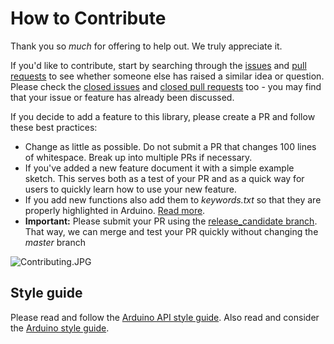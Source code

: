 # How to Contribute

Thank you so *much* for offering to help out. We truly appreciate it.

If you'd like to contribute, start by searching through the [issues](https://github.com/firechip/Firechip_Quectel_EG25-G_Arduino_Library/issues) and [pull requests](https://github.com/firechip/Firechip_Quectel_EG25-G_Arduino_Library/pulls) to see whether someone else has raised a similar idea or question.
Please check the [closed issues](https://github.com/firechip/Firechip_Quectel_EG25-G_Arduino_Library/issues?q=is%3Aissue+is%3Aclosed)
and [closed pull requests](https://github.com/firechip/Firechip_Quectel_EG25-G_Arduino_Library/pulls?q=is%3Apr+is%3Aclosed) too - you may find that your issue or feature has already been discussed.

If you decide to add a feature to this library, please create a PR and follow these best practices:

* Change as little as possible. Do not submit a PR that changes 100 lines of whitespace. Break up into multiple PRs if necessary.
* If you've added a new feature document it with a simple example sketch. This serves both as a test of your PR and as a quick way for users to quickly learn how to use your new feature.
* If you add new functions also add them to _keywords.txt_ so that they are properly highlighted in Arduino. [Read more](https://www.arduino.cc/en/Hacking/libraryTutorial).
* **Important:** Please submit your PR using the [release_candidate branch](https://github.com/firechip/Firechip_Quectel_EG25-G_Arduino_Library/tree/release_candidate). That way, we can merge and test your PR quickly without changing the _master_ branch

![Contributing.JPG](./img/Contributing.JPG)

## Style guide

Please read and follow the [Arduino API style guide](https://www.arduino.cc/en/Reference/APIStyleGuide). Also read and consider the [Arduino style guide](https://www.arduino.cc/en/Reference/StyleGuide).
